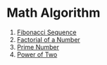 # Math Algorithm

1. [Fibonacci Sequence](https://en.wikipedia.org/wiki/Fibonacci_sequence)
2. [Factorial of a Number](https://en.wikipedia.org/wiki/Factorial)
3. [Prime Number](https://en.wikipedia.org/wiki/Prime_number)
4. [Power of Two](https://en.wikipedia.org/wiki/Power_of_two)
